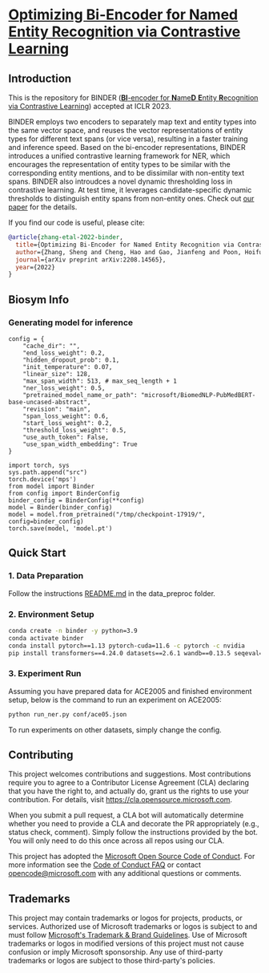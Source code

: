 # [Optimizing Bi-Encoder for Named Entity Recognition via Contrastive Learning](https://openreview.net/forum?id=9EAQVEINuum)

## Introduction
This is the repository for BINDER ([**BI**-encoder for **N**ame**D** **E**ntity **R**ecognition via Contrastive Learning](https://openreview.net/forum?id=9EAQVEINuum)) accepted at ICLR 2023.

BINDER employs two encoders to separately map text and entity types
into the same vector space, and reuses the vector representations of entity types for different text spans (or vice versa), resulting in a faster training and inference speed.
Based on the bi-encoder representations, BINDER introduces a unified contrastive learning framework for NER, which encourages the representation of entity types to be similar with the corresponding
entity mentions, and to be dissimilar with non-entity text spans.
BINDER also introudces a novel dynamic thresholding loss in contrastive learning. At test time, it leverages candidate-specific dynamic thresholds to distinguish entity spans from non-entity ones.
Check out [our paper](https://openreview.net/forum?id=9EAQVEINuum) for the details.

If you find our code is useful, please cite:
```bib
@article{zhang-etal-2022-binder,
  title={Optimizing Bi-Encoder for Named Entity Recognition via Contrastive Learning},
  author={Zhang, Sheng and Cheng, Hao and Gao, Jianfeng and Poon, Hoifung},
  journal={arXiv preprint arXiv:2208.14565},
  year={2022}
}
```

## Biosym Info

### Generating model for inference
```
config = {
    "cache_dir": "",
    "end_loss_weight": 0.2,
    "hidden_dropout_prob": 0.1,
    "init_temperature": 0.07,
    "linear_size": 128,
    "max_span_width": 513, # max_seq_length + 1
    "ner_loss_weight": 0.5,
    "pretrained_model_name_or_path": "microsoft/BiomedNLP-PubMedBERT-base-uncased-abstract",
    "revision": "main",
    "span_loss_weight": 0.6,
    "start_loss_weight": 0.2,
    "threshold_loss_weight": 0.5,
    "use_auth_token": False,
    "use_span_width_embedding": True
}

import torch, sys
sys.path.append("src")
torch.device('mps')
from model import Binder
from config import BinderConfig
binder_config = BinderConfig(**config)
model = Binder(binder_config)
model = model.from_pretrained("/tmp/checkpoint-17919/", config=binder_config)
torch.save(model, 'model.pt')
```

## Quick Start
### 1. Data Preparation

Follow the instructions [README.md](data_preproc/README.md) in the data_preproc folder.


### 2. Environment Setup
```bash
conda create -n binder -y python=3.9
conda activate binder
conda install pytorch==1.13 pytorch-cuda=11.6 -c pytorch -c nvidia
pip install transformers==4.24.0 datasets==2.6.1 wandb==0.13.5 seqeval==1.2.2
```

### 3. Experiment Run
Assuming you have prepared data for ACE2005 and finished environment setup, below is the command to run an experiment on ACE2005:
```bash
python run_ner.py conf/ace05.json
```

To run experiments on other datasets, simply change the config.

## Contributing

This project welcomes contributions and suggestions.  Most contributions require you to agree to a
Contributor License Agreement (CLA) declaring that you have the right to, and actually do, grant us
the rights to use your contribution. For details, visit https://cla.opensource.microsoft.com.

When you submit a pull request, a CLA bot will automatically determine whether you need to provide
a CLA and decorate the PR appropriately (e.g., status check, comment). Simply follow the instructions
provided by the bot. You will only need to do this once across all repos using our CLA.

This project has adopted the [Microsoft Open Source Code of Conduct](https://opensource.microsoft.com/codeofconduct/).
For more information see the [Code of Conduct FAQ](https://opensource.microsoft.com/codeofconduct/faq/) or
contact [opencode@microsoft.com](mailto:opencode@microsoft.com) with any additional questions or comments.

## Trademarks

This project may contain trademarks or logos for projects, products, or services. Authorized use of Microsoft
trademarks or logos is subject to and must follow
[Microsoft's Trademark & Brand Guidelines](https://www.microsoft.com/en-us/legal/intellectualproperty/trademarks/usage/general).
Use of Microsoft trademarks or logos in modified versions of this project must not cause confusion or imply Microsoft sponsorship.
Any use of third-party trademarks or logos are subject to those third-party's policies.
